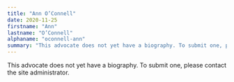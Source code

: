 ```yaml
---
title: "Ann O’Connell"
date: 2020-11-25
firstname: "Ann"
lastname: "O’Connell"
alphaname: "oconnell-ann"
summary: "This advocate does not yet have a biography. To submit one, please contact the site administrator."
---
```

This advocate does not yet have a biography. To submit one, please contact the site administrator.

